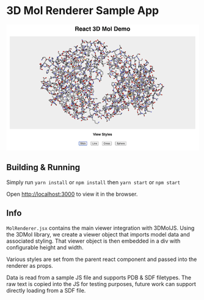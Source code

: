 # 3D Mol Renderer Sample App

![Demo Image](./demo.png)

## Building & Running
Simply run
`yarn install` or `npm install`
then
`yarn start` or `npm start`

Open [http://localhost:3000](http://localhost:3000) to view it in the browser.

## Info
`MolRenderer.jsx` contains the main viewer integration with 3DMolJS.
Using the 3DMol library, we create a viewer object that imports model data and associated styling.
That viewer object is then embedded in a div with configurable height and width.

Various styles are set from the parent react component and passed into the renderer as props.

Data is read from a sample JS file and supports PDB & SDF filetypes. The raw text is copied into the JS for testing purposes, future work can support directly loading from a SDF file.